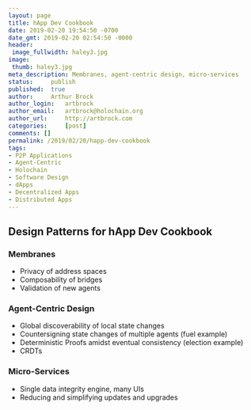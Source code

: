 ```yaml
---
layout: page
title: hApp Dev Cookbook
date: 2019-02-20 19:54:50 -0700
date_gmt: 2019-02-20 02:54:50 -0000
header:
 image_fullwidth: haley3.jpg
image:
 thumb: haley3.jpg
meta_description: Membranes, agent-centric design, micro-services
status: 	publish
published: 	true
author: 	Arthur Brock
author_login: 	artbrock
author_email: 	artbrock@holochain.org
author_url: 	http://artbrock.com
categories: 	[post]
comments: []
permalink: /2019/02/20/happ-dev-cookbook
tags:
- P2P Applications
- Agent-Centric
- Holochain
- Software Design
- dApps
- Decentralized Apps
- Distributed Apps
---
```


## Design Patterns for hApp Dev Cookbook

### Membranes

* Privacy of address spaces
* Composability of bridges
* Validation of new agents

### Agent-Centric Design

* Global discoverability of local state changes
* Countersigning state changes of multiple agents (fuel example)
* Deterministic Proofs amidst eventual consistency (election example)
* CRDTs

### Micro-Services

* Single data integrity engine, many UIs
* Reducing and simplifying updates and upgrades
